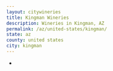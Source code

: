 ```yaml
---
layout: citywineries
title: Kingman Wineries
description: Wineries in Kingman, AZ
permalink: /az/united-states/kingman/
state: az
county: united states
city: kingman
---
```

-
